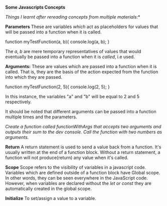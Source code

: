**Some Javascripts Concepts**

*Things I learnt after rereading concepts from multiple materials:**

**Parameters**
These are variables _which_ act as placeholders for values that will be passed into a function when it is called.

function myTestFunction(a, b){
   console.log(a, b);
}

The _a_, _b_ are mere temporary representatives of values that would eventually be passed into a function when it is *called*, i.e used.

**Arguments:** These are values which are passed into a function when it is called. That is, they are the basis of the action expected from the function into which they are passed.

function myTestFunction(2, 5){
   console.log(2, 5);
}

In this instance, the variables "a" and "b" will be equal to 2 and 5 respectively. 

It should be noted that different arguments can be passed into a function multiple times and the parameters.

_Create a function called functionWithArgs that accepts two arguments and outputs their sum to the dev console._
_Call the function with two numbers as arguments._

**Return**
A return statement is used to send a value back from a function. It's usually written at the end of a function block. Without a return statement, a function will not produce(return) any value when it's called.

**Scope**
Scope refers to the visibility of variables in a javascript code. Variables which are defined outside of a function block have Global scope. In other words, they can be seen everywhere in the JavaScript code. However, when variables are declared without the *let or const* they are automatically created in the global scope. 

**Initialize**
To set/assign a value to a variable.
